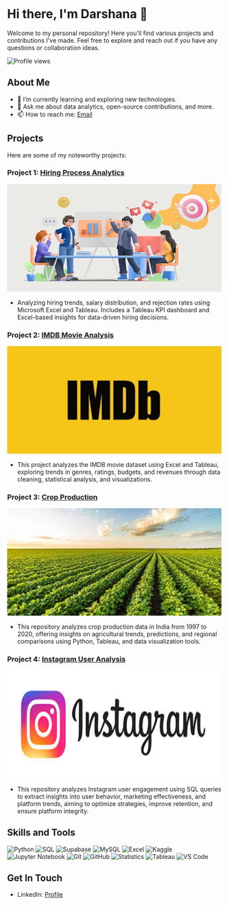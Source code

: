 # Hi there, I'm Darshana 👋

Welcome to my personal repository! Here you'll find various projects and contributions I've made. Feel free to explore and reach out if you have any questions or collaboration ideas.

![Profile views](https://komarev.com/ghpvc/?username=darshanabk&color=blue)

## About Me

- 🌱 I’m currently learning and exploring new technologies.
- 💬 Ask me about data analytics, open-source contributions, and more.
- 📫 How to reach me: [Email](mailto:darshanabalakannan@gmail.com)

## Projects

Here are some of my noteworthy projects:

### Project 1: [Hiring Process Analytics](https://github.com/darshanabk/HiringProcessAnalytics)
<p align="left">
  <img src="https://github.com/darshanabk/HiringProcessAnalytics/blob/main/Recruitment.jpg" width="500" height = "250" title="hover text">
</p>

- Analyzing hiring trends, salary distribution, and rejection rates using Microsoft Excel and Tableau. Includes a Tableau KPI dashboard and Excel-based insights for data-driven hiring decisions.

### Project 2: [IMDB Movie Analysis](https://github.com/darshanabk/IMDBMovieAnalysis)
<p align="left">
  <img src="https://github.com/darshanabk/IMDBMovieAnalysis/blob/main/download.png" width="500" height = "250" title="hover text">
</p>

- This project analyzes the IMDB movie dataset using Excel and Tableau, exploring trends in genres, ratings, budgets, and revenues through data cleaning, statistical analysis, and visualizations.

### Project 3: [Crop Production](https://github.com/darshanabk/Crop_Production)
<p align="left">
  <img src="https://github.com/darshanabk/Crop_Production/blob/main/Crop.jfif" width="500" height = "250" title="hover text">
</p>

- This repository analyzes crop production data in India from 1997 to 2020, offering insights on agricultural trends, predictions, and regional comparisons using Python, Tableau, and data visualization tools.

### Project 4: [Instagram User Analysis](https://github.com/darshanabk/InstagramUserAnalysis)
<p align="left">
  <img src="https://github.com/darshanabk/InstagramUserAnalysis/blob/main/insta.jfif" width="500" height = "250" title="hover text">
</p>

- This repository analyzes Instagram user engagement using SQL queries to extract insights into user behavior, marketing effectiveness, and platform trends, aiming to optimize strategies, improve retention, and ensure platform integrity. 

## Skills and Tools

![Python](https://img.shields.io/badge/-Python-3776AB?style=flat&logo=python&logoColor=white)
![SQL](https://img.shields.io/badge/-SQL-4479A1?style=flat&logo=sql&logoColor=white)
![Supabase](https://img.shields.io/badge/-Supabase-3ECF8E?style=flat&logo=supabase&logoColor=white)
![MySQL](https://img.shields.io/badge/-MySQL-4479A1?style=flat&logo=mysql&logoColor=white)
![Excel](https://img.shields.io/badge/-Excel-217346?style=flat&logo=microsoft-excel&logoColor=white)
![Kaggle](https://img.shields.io/badge/-Kaggle-20BEFF?style=flat&logo=kaggle&logoColor=white)
![Jupyter Notebook](https://img.shields.io/badge/-Jupyter_Notebook-F37626?style=flat&logo=jupyter&logoColor=white)
![Git](https://img.shields.io/badge/-Git-F05032?style=flat&logo=git&logoColor=white)
![GitHub](https://img.shields.io/badge/-GitHub-181717?style=flat&logo=github&logoColor=white)
![Statistics](https://img.shields.io/badge/-Statistics-000000?style=flat&logo=statistics&logoColor=white)
![Tableau](https://img.shields.io/badge/-Tableau-E97627?style=flat&logo=tableau&logoColor=white)
![VS Code](https://img.shields.io/badge/-VS_Code-0078D4?style=flat&logo=visual-studio-code&logoColor=white)

## Get In Touch

- LinkedIn: [Profile](https://linkedin.com/in/darshanabk/)

<!-- 

![GitHub Stats](https://github-readme-stats.vercel.app/api?username=darshanabk&show_icons=true&theme=radical)
![Top Languages](https://github-readme-stats.vercel.app/api/top-langs/?username=darshanabk&layout=compact&theme=radical) 
![trophy](https://github-profile-trophy.vercel.app/?username=darshanabk&theme=radical)
![GitHub Streak](https://github-readme-streak-stats.herokuapp.com/?user=darshanabk&theme=radical)
![Activity Graph](https://activity-graph.herokuapp.com/graph?username=darshanabk&theme=radical)

-->


